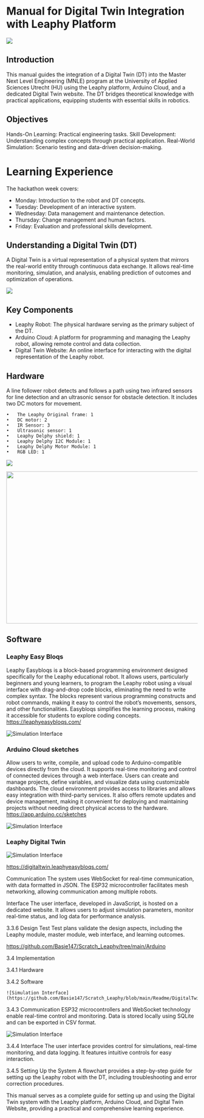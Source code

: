 
# Manual for Digital Twin Integration with Leaphy Platform

![](https://github.com/Basie147/Scratch_Leaphy/blob/main/Readme/leaphy-robots_orig.jpg)

## Introduction

This manual guides the integration of a Digital Twin (DT) into the Master Next Level Engineering (MNLE) program at the University of Applied Sciences Utrecht (HU) using the Leaphy platform, Arduino Cloud, and a dedicated Digital Twin website. The DT bridges theoretical knowledge with practical applications, equipping students with essential skills in robotics.

## Objectives
Hands-On Learning: Practical engineering tasks.
Skill Development: Understanding complex concepts through practical application.
Real-World Simulation: Scenario testing and data-driven decision-making.

# Learning Experience
The hackathon week covers:
- Monday: Introduction to the robot and DT concepts.
- Tuesday: Development of an interactive system.
- Wednesday: Data management and maintenance detection.
- Thursday: Change management and human factors.
- Friday: Evaluation and professional skills development.

## Understanding a Digital Twin (DT)
A Digital Twin is a virtual representation of a physical system that mirrors the real-world entity through continuous data exchange. It allows real-time monitoring, simulation, and analysis, enabling prediction of outcomes and optimization of operations.

![](https://github.com/Basie147/Scratch_Leaphy/blob/main/Readme/DigitalTwinLevel.png)

## Key Components

- Leaphy Robot: The physical hardware serving as the primary subject of the DT.
- Arduino Cloud: A platform for programming and managing the Leaphy robot, allowing remote control and data collection.
- Digital Twin Website: An online interface for interacting with the digital representation of the Leaphy robot.

## Hardware
A line follower robot detects and follows a path using two infrared sensors for line detection and an ultrasonic sensor for obstacle detection. It includes two DC motors for movement.

    •	The Leaphy Original frame: 1
    •	DC motor: 2
    •	IR Sensor: 3
    •	Ultrasonic sensor: 1
    •	Leaphy Delphy shield: 1
    •	Leaphy Delphy I2C Module: 1
    •	Leaphy Delphy Motor Module: 1
    •	RGB LED: 1
    
![](https://github.com/Basie147/Scratch_Leaphy/blob/main/Readme/Hardware.jpg)


<img src="https://github.com/Basie147/Scratch_Leaphy/blob/main/Readme/PinOutESP32.png" width="600" height="400">



## Software

### Leaphy Easy Bloqs
Leaphy Easybloqs is a block-based programming environment designed specifically for the Leaphy educational robot. It allows users, particularly beginners and young learners, to program the Leaphy robot using a visual interface with drag-and-drop code blocks, eliminating the need to write complex syntax. The blocks represent various programming constructs and robot commands, making it easy to control the robot’s movements, sensors, and other functionalities. Easybloqs simplifies the learning process, making it accessible for students to explore coding concepts. https://leaphyeasybloqs.com/

![Simulation Interface](https://github.com/Basie147/Scratch_Leaphy/blob/main/Readme/Leaphyeasybloqs.png)

### Arduino Cloud sketches 
Allow users to write, compile, and upload code to Arduino-compatible devices directly from the cloud. It supports real-time monitoring and control of connected devices through a web interface. Users can create and manage  projects, define variables, and visualize data using customizable dashboards. The cloud environment provides access to libraries and allows easy integration with third-party services. It also offers remote updates and device management, making it convenient for deploying and maintaining projects without needing direct physical access to the hardware. https://app.arduino.cc/sketches

![Simulation Interface](https://github.com/Basie147/Scratch_Leaphy/blob/main/Readme/ArduinoCloud.png)

### Leaphy Digital Twin

![Simulation Interface](https://github.com/Basie147/Scratch_Leaphy/blob/main/Readme/DigitalTwin.png)

https://digitaltwin.leaphyeasybloqs.com/











Communication
The system uses WebSocket for real-time communication, with data formatted in JSON. The ESP32 microcontroller facilitates mesh networking, allowing communication among multiple robots.

Interface
The user interface, developed in JavaScript, is hosted on a dedicated website. It allows users to adjust simulation parameters, monitor real-time status, and log data for performance analysis.


3.3.6 Design Test
Test plans validate the design aspects, including the Leaphy module, master module, web interface, and learning outcomes.

https://github.com/Basie147/Scratch_Leaphy/tree/main/Arduino


3.4 Implementation

3.4.1 Hardware


3.4.2 Software

    ![Simulation Interface](https://github.com/Basie147/Scratch_Leaphy/blob/main/Readme/DigitalTwin.png)


3.4.3 Communication
ESP32 microcontrollers and WebSocket technology enable real-time control and monitoring. Data is stored locally using SQLite and can be exported in CSV format.

![Simulation Interface](https://github.com/Basie147/Scratch_Leaphy/blob/main/Readme/Node.png)


3.4.4 Interface
The user interface provides control for simulations, real-time monitoring, and data logging. It features intuitive controls for easy interaction.

3.4.5 Setting Up the System
A flowchart provides a step-by-step guide for setting up the Leaphy robot with the DT, including troubleshooting and error correction procedures.

This manual serves as a complete guide for setting up and using the Digital Twin system with the Leaphy platform, Arduino Cloud, and Digital Twin Website, providing a practical and comprehensive learning experience.

  







